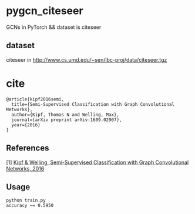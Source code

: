 # pygcn_citeseer
GCNs in PyTorch &amp;&amp; dataset is citeseer

## dataset
citeseer in http://www.cs.umd.edu/~sen/lbc-proj/data/citeseer.tgz

# cite
```
@article{kipf2016semi,
  title={Semi-Supervised Classification with Graph Convolutional Networks},
  author={Kipf, Thomas N and Welling, Max},
  journal={arXiv preprint arXiv:1609.02907},
  year={2016}
}
```
## References

[1]  [Kipf & Welling, Semi-Supervised Classification with Graph Convolutional Networks, 2016](https://arxiv.org/abs/1609.02907)


## Usage
```
python train.py
accuracy ~= 0.5950
```


